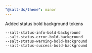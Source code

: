 ```yaml
---
"@salt-ds/theme": minor
---
```


Added status bold background tokens

```
--salt-status-info-bold-background
--salt-status-error-bold-background
--salt-status-warning-bold-background
--salt-status-success-bold-background
```
